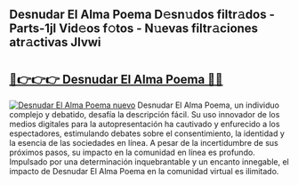 ## Desnudar El Alma Poema D𝚎sn𝚞dos filtr𝚊dos - Parts-1jI Vid𝚎os f𝚘tos - N𝚞evas filtr𝚊ciones atr𝚊ctivas JIvwi

# <h2><a href="http://mb8j8kw.tromn.icu/?c=Desnudar+El+Alma+Poema">🔗👉👉👉 Desnudar El Alma Poema 🔗🔗</a></h2>

[![Desnudar El Alma Poema nuevo](https://i.imgur.com/pEAQMta.gif)](http://mb8j8kw.tromn.icu/?c=Desnudar+El+Alma+Poema)
Desnudar El Alma Poema, un individuo complejo y debatido, desafía la descripción fácil. Su uso innovador de los medios digitales para la autopresentación ha cautivado y enfurecido a los espectadores, estimulando debates sobre el consentimiento, la identidad y la esencia de las sociedades en línea. A pesar de la incertidumbre de sus próximos pasos, su impacto en la comunidad en línea es profundo. Impulsado por una determinación inquebrantable y un encanto innegable, el impacto de Desnudar El Alma Poema en la comunidad virtual es ilimitado.

